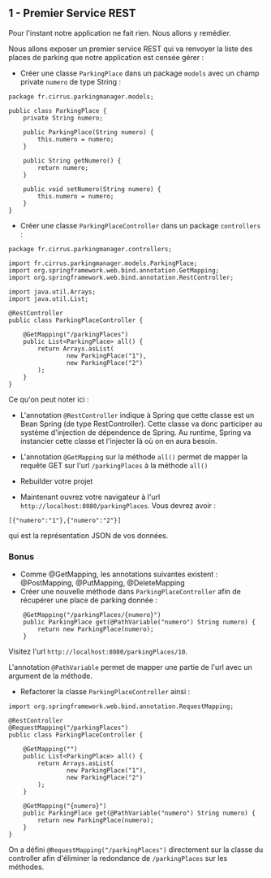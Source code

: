## 1 - Premier Service REST
Pour l'instant notre application ne fait rien. Nous allons y remédier.

Nous allons exposer un premier service REST qui va renvoyer la liste des places de parking que notre application est censée gérer :
- Créer une classe `ParkingPlace` dans un package `models` avec un champ private `numero` de type String :
```
package fr.cirrus.parkingmanager.models;

public class ParkingPlace {
    private String numero;

    public ParkingPlace(String numero) {
        this.numero = numero;
    }

    public String getNumero() {
        return numero;
    }

    public void setNumero(String numero) {
        this.numero = numero;
    }
}
```

- Créer une classe `ParkingPlaceController` dans un package `controllers` :
```
package fr.cirrus.parkingmanager.controllers;

import fr.cirrus.parkingmanager.models.ParkingPlace;
import org.springframework.web.bind.annotation.GetMapping;
import org.springframework.web.bind.annotation.RestController;

import java.util.Arrays;
import java.util.List;

@RestController
public class ParkingPlaceController {

    @GetMapping("/parkingPlaces")
    public List<ParkingPlace> all() {
        return Arrays.asList(
                new ParkingPlace("1"),
                new ParkingPlace("2")
        );
    }
}
```
Ce qu'on peut noter ici :
- L'annotation `@RestController` indique à Spring que cette classe est un Bean Spring (de type RestController). Cette classe va donc participer au système d'injection de dépendence de Spring. Au runtime, Spring va instancier cette classe et l'injecter là où on en aura besoin.
- L'annotation `@GetMapping` sur la méthode `all()` permet de mapper la requête GET sur l'url `/parkingPlaces` à la méthode `all()`

- Rebuilder votre projet

- Maintenant ouvrez votre navigateur à l'url `http://localhost:8080/parkingPlaces`. Vous devrez avoir :
```
[{"numero":"1"},{"numero":"2"}]
```
qui est la représentation JSON de vos données.

### Bonus
- Comme @GetMapping, les annotations suivantes existent : @PostMapping, @PutMapping, @DeleteMapping 
- Créer une nouvelle méthode dans `ParkingPlaceController` afin de récupérer une place de parking donnée :
```
    @GetMapping("/parkingPlaces/{numero}")
    public ParkingPlace get(@PathVariable("numero") String numero) {
        return new ParkingPlace(numero);
    }
```
Visitez l'url `http://localhost:8080/parkingPlaces/10`.

L'annotation `@PathVariable` permet de mapper une partie de l'url avec un argument de la méthode.

- Refactorer la classe `ParkingPlaceController` ainsi :
```
import org.springframework.web.bind.annotation.RequestMapping;

@RestController
@RequestMapping("/parkingPlaces")
public class ParkingPlaceController {

    @GetMapping("")
    public List<ParkingPlace> all() {
        return Arrays.asList(
                new ParkingPlace("1"),
                new ParkingPlace("2")
        );
    }

    @GetMapping("{numero}")
    public ParkingPlace get(@PathVariable("numero") String numero) {
        return new ParkingPlace(numero);
    }
}
```
On a défini `@RequestMapping("/parkingPlaces")` directement sur la classe du controller afin d'éliminer la redondance de `/parkingPlaces` sur les méthodes.

